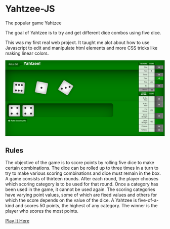 # Yahtzee-JS
The popular game Yahtzee

The goal of Yahtzee is to try and get different dice combos using five dice.

This was my first real web project. It taught me alot about how to use Javascript to edit and manipulate html elements and more CSS tricks like making linear colors.

![The Yahtzee Board](Github-Media/Yahtzee.png)

## Rules

The objective of the game is to score points by rolling five dice to make certain combinations. The dice can be rolled up to three times in a turn to try to make various scoring combinations and dice must remain in the box. A game consists of thirteen rounds. After each round, the player chooses which scoring category is to be used for that round. Once a category has been used in the game, it cannot be used again. The scoring categories have varying point values, some of which are fixed values and others for which the score depends on the value of the dice. A Yahtzee is five-of-a-kind and scores 50 points, the highest of any category. The winner is the player who scores the most points.

[Play It Here](https://casterradev.github.io/Yahtzee/)

